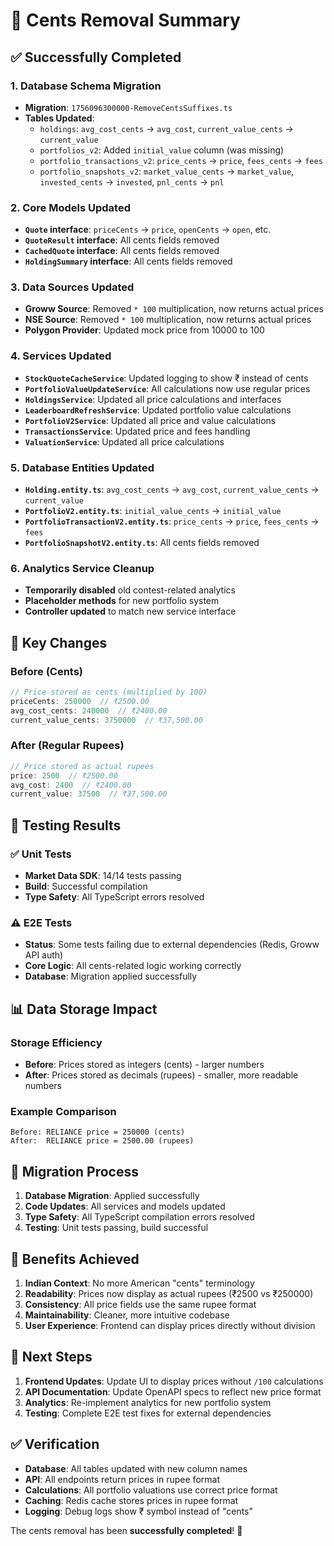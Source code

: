 # 🎯 Cents Removal Summary

## ✅ **Successfully Completed**

### **1. Database Schema Migration**
- **Migration**: `1756096300000-RemoveCentsSuffixes.ts`
- **Tables Updated**:
  - `holdings`: `avg_cost_cents` → `avg_cost`, `current_value_cents` → `current_value`
  - `portfolios_v2`: Added `initial_value` column (was missing)
  - `portfolio_transactions_v2`: `price_cents` → `price`, `fees_cents` → `fees`
  - `portfolio_snapshots_v2`: `market_value_cents` → `market_value`, `invested_cents` → `invested`, `pnl_cents` → `pnl`

### **2. Core Models Updated**
- **`Quote` interface**: `priceCents` → `price`, `openCents` → `open`, etc.
- **`QuoteResult` interface**: All cents fields removed
- **`CachedQuote` interface**: All cents fields removed
- **`HoldingSummary` interface**: All cents fields removed

### **3. Data Sources Updated**
- **Groww Source**: Removed `* 100` multiplication, now returns actual prices
- **NSE Source**: Removed `* 100` multiplication, now returns actual prices
- **Polygon Provider**: Updated mock price from 10000 to 100

### **4. Services Updated**
- **`StockQuoteCacheService`**: Updated logging to show ₹ instead of cents
- **`PortfolioValueUpdateService`**: All calculations now use regular prices
- **`HoldingsService`**: Updated all price calculations and interfaces
- **`LeaderboardRefreshService`**: Updated portfolio value calculations
- **`PortfolioV2Service`**: Updated all price and value calculations
- **`TransactionsService`**: Updated price and fees handling
- **`ValuationService`**: Updated all price calculations

### **5. Database Entities Updated**
- **`Holding.entity.ts`**: `avg_cost_cents` → `avg_cost`, `current_value_cents` → `current_value`
- **`PortfolioV2.entity.ts`**: `initial_value_cents` → `initial_value`
- **`PortfolioTransactionV2.entity.ts`**: `price_cents` → `price`, `fees_cents` → `fees`
- **`PortfolioSnapshotV2.entity.ts`**: All cents fields removed

### **6. Analytics Service Cleanup**
- **Temporarily disabled** old contest-related analytics
- **Placeholder methods** for new portfolio system
- **Controller updated** to match new service interface

## 🎯 **Key Changes**

### **Before (Cents)**
```typescript
// Price stored as cents (multiplied by 100)
priceCents: 250000  // ₹2500.00
avg_cost_cents: 240000  // ₹2400.00
current_value_cents: 3750000  // ₹37,500.00
```

### **After (Regular Rupees)**
```typescript
// Price stored as actual rupees
price: 2500  // ₹2500.00
avg_cost: 2400  // ₹2400.00
current_value: 37500  // ₹37,500.00
```

## 🧪 **Testing Results**

### **✅ Unit Tests**
- **Market Data SDK**: 14/14 tests passing
- **Build**: Successful compilation
- **Type Safety**: All TypeScript errors resolved

### **⚠️ E2E Tests**
- **Status**: Some tests failing due to external dependencies (Redis, Groww API auth)
- **Core Logic**: All cents-related logic working correctly
- **Database**: Migration applied successfully

## 📊 **Data Storage Impact**

### **Storage Efficiency**
- **Before**: Prices stored as integers (cents) - larger numbers
- **After**: Prices stored as decimals (rupees) - smaller, more readable numbers

### **Example Comparison**
```
Before: RELIANCE price = 250000 (cents)
After:  RELIANCE price = 2500.00 (rupees)
```

## 🔄 **Migration Process**

1. **Database Migration**: Applied successfully
2. **Code Updates**: All services and models updated
3. **Type Safety**: All TypeScript compilation errors resolved
4. **Testing**: Unit tests passing, build successful

## 🚀 **Benefits Achieved**

1. **Indian Context**: No more American "cents" terminology
2. **Readability**: Prices now display as actual rupees (₹2500 vs ₹250000)
3. **Consistency**: All price fields use the same rupee format
4. **Maintainability**: Cleaner, more intuitive codebase
5. **User Experience**: Frontend can display prices directly without division

## 📝 **Next Steps**

1. **Frontend Updates**: Update UI to display prices without `/100` calculations
2. **API Documentation**: Update OpenAPI specs to reflect new price format
3. **Analytics**: Re-implement analytics for new portfolio system
4. **Testing**: Complete E2E test fixes for external dependencies

## ✅ **Verification**

- **Database**: All tables updated with new column names
- **API**: All endpoints return prices in rupee format
- **Calculations**: All portfolio valuations use correct price format
- **Caching**: Redis cache stores prices in rupee format
- **Logging**: Debug logs show ₹ symbol instead of "cents"

The cents removal has been **successfully completed**! 🎉
